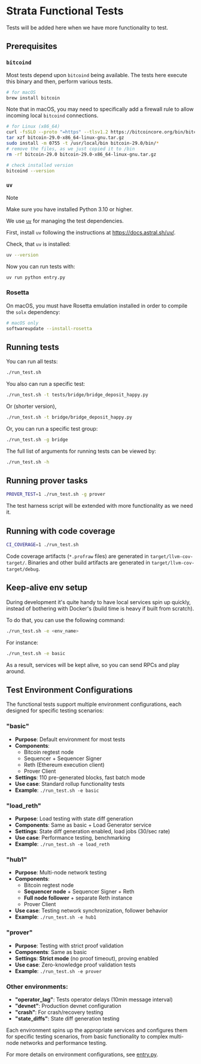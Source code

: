 # Strata Functional Tests

Tests will be added here when we have more functionality to test.

## Prerequisites

### `bitcoind`

Most tests depend upon `bitcoind` being available. The tests here execute
this binary and then, perform various tests.

```bash
# for macOS
brew install bitcoin
```

Note that in macOS, you may need to specifically add a firewall rule to allow incoming local `bitcoind` connections.

```bash
# for Linux (x86_64)
curl -fsSLO --proto "=https" --tlsv1.2 https://bitcoincore.org/bin/bitcoin-core-29.0/bitcoin-29.0-x86_64-linux-gnu.tar.gz
tar xzf bitcoin-29.0-x86_64-linux-gnu.tar.gz
sudo install -m 0755 -t /usr/local/bin bitcoin-29.0/bin/*
# remove the files, as we just copied it to /bin
rm -rf bitcoin-29.0 bitcoin-29.0-x86_64-linux-gnu.tar.gz
```

```bash
# check installed version
bitcoind --version
```

### `uv`

> [!NOTE]
> Make sure you have installed Python 3.10 or higher.

We use [`uv`](https://github.com/astral-sh/uv) for managing the test dependencies.

First, install `uv` following the instructions at <https://docs.astral.sh/uv/>.


Check, that `uv` is installed:

```bash
uv --version
```

Now you can run tests with:

```bash
uv run python entry.py
````


### Rosetta

On macOS, you must have Rosetta emulation installed in order to compile the `solx` dependency:

```bash
# macOS only
softwareupdate --install-rosetta
```

## Running tests

You can run all tests:

```bash
./run_test.sh
```

You also can run a specific test:

```bash
./run_test.sh -t tests/bridge/bridge_deposit_happy.py
```

Or (shorter version),

```bash
./run_test.sh -t bridge/bridge_deposit_happy.py
```

Or, you can run a specific test group:

```bash
./run_test.sh -g bridge
```

The full list of arguments for running tests can be viewed by:

```bash
./run_test.sh -h
```

## Running prover tasks

```bash
PROVER_TEST=1 ./run_test.sh -g prover
```

The test harness script will be extended with more functionality as we need it.

## Running with code coverage

```bash
CI_COVERAGE=1 ./run_test.sh
```

Code coverage artifacts (`*.profraw` files) are generated in `target/llvm-cov-target/`.
Binaries and other build artifacts are generated in `target/llvm-cov-target/debug`.


## Keep-alive env setup

During development it's quite handy to have local services spin up quickly,
instead of bothering with Docker's (build time is heavy if built from scratch).

To do that, you can use the following command:
```bash
./run_test.sh -e <env_name>
```

For instance:
```bash
./run_test.sh -e basic
```

As a result, services will be kept alive, so you can send RPCs and play around.

## Test Environment Configurations

The functional tests support multiple environment configurations, each designed for specific testing scenarios:

### **"basic"**
- **Purpose**: Default environment for most tests
- **Components**:
  - Bitcoin regtest node
  - Sequencer + Sequencer Signer
  - Reth (Ethereum execution client)
  - Prover Client
- **Settings**: 110 pre-generated blocks, fast batch mode
- **Use case**: Standard rollup functionality tests
- **Example**: `./run_test.sh -e basic`

### **"load_reth"**
- **Purpose**: Load testing with state diff generation
- **Components**: Same as basic + Load Generator service
- **Settings**: State diff generation enabled, load jobs (30/sec rate)
- **Use case**: Performance testing, benchmarking
- **Example**: `./run_test.sh -e load_reth`

### **"hub1"**
- **Purpose**: Multi-node network testing
- **Components**:
  - Bitcoin regtest node
  - **Sequencer node** + Sequencer Signer + Reth
  - **Full node follower** + separate Reth instance
  - Prover Client
- **Use case**: Testing network synchronization, follower behavior
- **Example**: `./run_test.sh -e hub1`

### **"prover"**
- **Purpose**: Testing with strict proof validation
- **Components**: Same as basic
- **Settings**: **Strict mode** (no proof timeout), proving enabled
- **Use case**: Zero-knowledge proof validation tests
- **Example**: `./run_test.sh -e prover`

### **Other environments**:
- **"operator_lag"**: Tests operator delays (10min message interval)
- **"devnet"**: Production devnet configuration
- **"crash"**: For crash/recovery testing
- **"state_diffs"**: State diff generation testing

Each environment spins up the appropriate services and configures them for specific testing scenarios, from basic functionality to complex multi-node networks and performance testing.

For more details on environment configurations, see [entry.py](entry.py).


